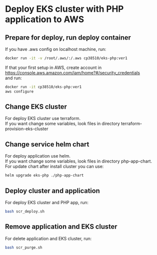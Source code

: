 # Deploy EKS cluster with PHP application to AWS


## Prepare for deploy, run deploy container

If you have .aws config on localhost machine, run:
```bash
docker run -it -v /root/.aws/:/.aws cp38510/eks-php:ver1
```

If that your first setup in AWS, create account in https://console.aws.amazon.com/iam/home?#/security_credentials  
and run:  
```bash
docker run -it cp38510/eks-php:ver1
aws configure
```


## Change EKS cluster
For deploy EKS cluster use terraform.  
If you want change some variables, look files in directory terraform-provision-eks-cluster


## Change service helm chart 
For deploy application use helm.  
If you want change some variables, look files in directory php-app-chart.  
For update chart after install cluster you can use:
```bash
helm upgrade eks-php ./php-app-chart
```



## Deploy cluster and application

For deploy EKS cluster and PHP app, run:
```bash
bash scr_deploy.sh
```

## Remove application and EKS cluster

For delete application and EKS cluster, run:
```bash
bash scr_purge.sh
```
